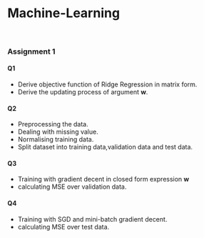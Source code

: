 # Machine-Learning

<br>

### Assignment 1

#### Q1
* Derive objective function of Ridge Regression in matrix form.
* Derive the updating process of argument **w**.

#### Q2
* Preprocessing the data.
* Dealing with missing value.
* Normalising training data.
* Split dataset into training data,validation data and test data.

#### Q3
* Training with gradient decent in closed form expression **w** 
* calculating MSE over validation data.

#### Q4
* Training with SGD and mini-batch gradient decent.
* calculating MSE over test data.
